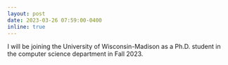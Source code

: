 ```yaml
---
layout: post
date: 2023-03-26 07:59:00-0400
inline: true
---
```


I will be joining the University of Wisconsin-Madison as a Ph.D. student in the computer science department in Fall 2023.